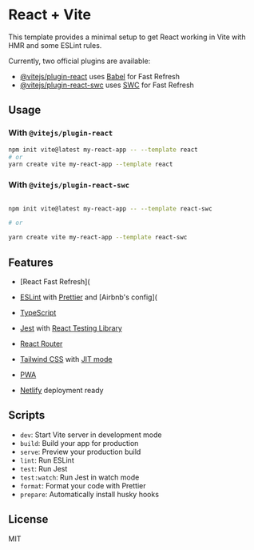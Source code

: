 # React + Vite

This template provides a minimal setup to get React working in Vite with HMR and some ESLint rules.

Currently, two official plugins are available:

- [@vitejs/plugin-react](https://github.com/vitejs/vite-plugin-react/blob/main/packages/plugin-react/README.md) uses [Babel](https://babeljs.io/) for Fast Refresh
- [@vitejs/plugin-react-swc](https://github.com/vitejs/vite-plugin-react-swc) uses [SWC](https://swc.rs/) for Fast Refresh

## Usage

### With `@vitejs/plugin-react`

```bash
npm init vite@latest my-react-app -- --template react
# or
yarn create vite my-react-app --template react
```

### With `@vitejs/plugin-react-swc`

```bash

npm init vite@latest my-react-app -- --template react-swc

# or

yarn create vite my-react-app --template react-swc
```

## Features

- [React Fast Refresh](

- [ESLint](https://eslint.org/) with [Prettier](https://prettier.io/) and [Airbnb's config](
- [TypeScript](https://www.typescriptlang.org/)
- [Jest](https://jestjs.io/) with [React Testing Library](https://testing-library.com/docs/react-testing-library/intro/)
- [React Router](https://reactrouter.com/)
- [Tailwind CSS](https://tailwindcss.com/) with [JIT mode](https://tailwindcss.com/docs/just-in-time-mode)
- [PWA](https://developers.google.com/web/progressive-web-apps)
- [Netlify](https://www.netlify.com/) deployment ready

## Scripts

- `dev`: Start Vite server in development mode
- `build`: Build your app for production
- `serve`: Preview your production build
- `lint`: Run ESLint
- `test`: Run Jest
- `test:watch`: Run Jest in watch mode
- `format`: Format your code with Prettier
- `prepare`: Automatically install husky hooks

## License

MIT
```
